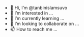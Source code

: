 - 👋 Hi, I’m @tanbinislamsuvo
- 👀 I’m interested in ...
- 🌱 I’m currently learning ...
- 💞️ I’m looking to collaborate on ...
- 📫 How to reach me ...

<!---
tanbinislamsuvo/tanbinislamsuvo is a ✨ special ✨ repository because its `README.md` (this file) appears on your GitHub profile.
You can click the Preview link to take a look at your changes.
--->
